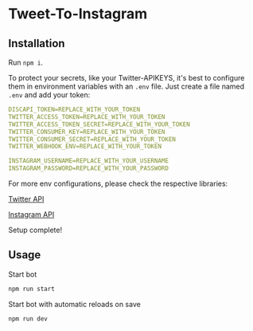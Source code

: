 # Tweet-To-Instagram

## Installation

Run `npm i`.

To protect your secrets, like your Twitter-APIKEYS, it's best to configure them in environment variables with an `.env` file.
Just create a file named `.env` and add your token:

```yaml
DISCAPI_TOKEN=REPLACE_WITH_YOUR_TOKEN
TWITTER_ACCESS_TOKEN=REPLACE_WITH_YOUR_TOKEN
TWITTER_ACCESS_TOKEN_SECRET=REPLACE_WITH_YOUR_TOKEN
TWITTER_CONSUMER_KEY=REPLACE_WITH_YOUR_TOKEN
TWITTER_CONSUMER_SECRET=REPLACE_WITH_YOUR_TOKEN
TWITTER_WEBHOOK_ENV=REPLACE_WITH_YOUR_TOKEN

INSTAGRAM_USERNAME=REPLACE_WITH_YOUR_USERNAME
INSTAGRAM_PASSWORD=REPLACE_WITH_YOUR_PASSWORD
```

For more env configurations, please check the respective libraries:

[Twitter API](https://www.npmjs.com/package/twitter-autohook)

[Instagram API](https://www.npmjs.com/package/instagram-private-api)

Setup complete!

## Usage

Start bot

```cmd
npm run start
```

Start bot with automatic reloads on save

```cmd
npm run dev
```
